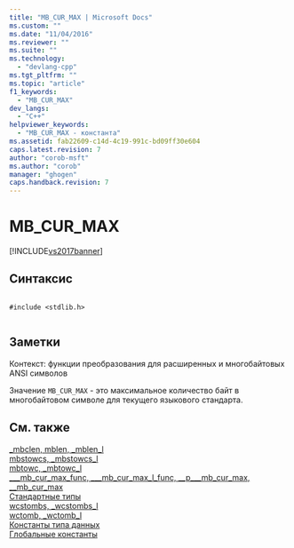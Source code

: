 ```yaml
---
title: "MB_CUR_MAX | Microsoft Docs"
ms.custom: ""
ms.date: "11/04/2016"
ms.reviewer: ""
ms.suite: ""
ms.technology: 
  - "devlang-cpp"
ms.tgt_pltfrm: ""
ms.topic: "article"
f1_keywords: 
  - "MB_CUR_MAX"
dev_langs: 
  - "C++"
helpviewer_keywords: 
  - "MB_CUR_MAX - константа"
ms.assetid: fab22609-c14d-4c19-991c-bd09ff30e604
caps.latest.revision: 7
author: "corob-msft"
ms.author: "corob"
manager: "ghogen"
caps.handback.revision: 7
---
```

# MB_CUR_MAX
[!INCLUDE[vs2017banner](../assembler/inline/includes/vs2017banner.md)]

## Синтаксис  
  
```  
  
#include <stdlib.h>  
  
```  
  
## Заметки  
 Контекст: функции преобразования для расширенных и многобайтовых ANSI символов  
  
 Значение `MB_CUR_MAX` \- это максимальное количество байт в многобайтовом символе для текущего языкового стандарта.  
  
## См. также  
 [\_mbclen, mblen, \_mblen\_l](../c-runtime-library/reference/mbclen-mblen-mblen-l.md)   
 [mbstowcs, \_mbstowcs\_l](../c-runtime-library/reference/mbstowcs-mbstowcs-l.md)   
 [mbtowc, \_mbtowc\_l](../Topic/mbtowc,%20_mbtowc_l.md)   
 [\_\_\_mb\_cur\_max\_func, \_\_\_mb\_cur\_max\_l\_func, \_\_p\_\_\_mb\_cur\_max, \_\_mb\_cur\_max](../Topic/___mb_cur_max_func,%20___mb_cur_max_l_func,%20__p___mb_cur_max,%20__mb_cur_max.md)   
 [Стандартные типы](../c-runtime-library/standard-types.md)   
 [wcstombs, \_wcstombs\_l](../Topic/wcstombs,%20_wcstombs_l.md)   
 [wctomb, \_wctomb\_l](../c-runtime-library/reference/wctomb-wctomb-l.md)   
 [Константы типа данных](../Topic/Data%20Type%20Constants.md)   
 [Глобальные константы](../c-runtime-library/global-constants.md)